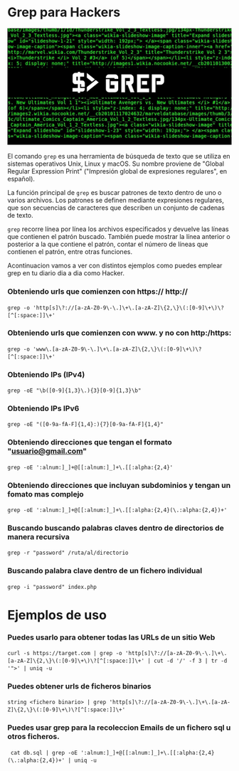 # Grep para Hackers

<img src="maxresdefault(1).png" title="Happy Hacking!!">

El comando `grep` es una herramienta de búsqueda de texto que se utiliza en sistemas operativos Unix, Linux y macOS.
Su nombre proviene de "Global Regular Expression Print" ("Impresión global de expresiones regulares", en español).

La función principal de `grep` es buscar patrones de texto dentro de uno o varios archivos. Los patrones se definen
mediante expresiones regulares, que son secuencias de caracteres que describen un conjunto de cadenas de texto.

`grep` recorre línea por línea los archivos especificados y devuelve las líneas que contienen el patrón buscado.
También puede mostrar la línea anterior o posterior a la que contiene el patrón, contar el número de líneas que 
contienen el patrón, entre otras funciones.

Acontinuacion vamos a ver con distintos ejemplos como puedes emplear grep en tu diario dia a dia como Hacker.

### Obteniendo urls que comienzen con https:// http://

``` grep -o 'http[s]\?://[a-zA-Z0-9\-\.]\+\.[a-zA-Z]\{2,\}\(:[0-9]\+\)\?[^[:space:]]\+'  ``` 

### Obteniendo urls que comienzen con www. y no con http:/https:

``` grep -o 'www\.[a-zA-Z0-9\-\.]\+\.[a-zA-Z]\{2,\}\(:[0-9]\+\)\?[^[:space:]]\+' ```


### Obteniendo IPs (IPv4) 

```grep -oE "\b([0-9]{1,3}\.){3}[0-9]{1,3}\b" ```


### Obteniendo IPs IPv6

```grep -oE "([0-9a-fA-F]{1,4}:){7}[0-9a-fA-F]{1,4}"```


### Obteniendo direcciones que tengan el formato "usuario@gmail.com"

```grep -oE ':alnum:]_]+@[[:alnum:]_]+\.[[:alpha:{2,4}' ```

### Obteniendo direcciones que incluyan subdominios y tengan un fomato mas complejo

```grep -oE ':alnum:]_]+@[[:alnum:]_]+\.[[:alpha:{2,4}(\.:alpha:{2,4})+'```


### Buscando buscando palabras claves dentro de directorios de manera recursiva

```grep -r "password" /ruta/al/directorio```


### Buscando palabra clave dentro de un fichero individual

```grep -i "password" index.php```


# Ejemplos de uso


### Puedes usarlo para obtener todas las URLs de un sitio Web

```curl -s https://target.com | grep -o 'http[s]\?://[a-zA-Z0-9\-\.]\+\.[a-zA-Z]\{2,\}\(:[0-9]\+\)\?[^[:space:]]\+' | cut -d '/' -f 3 | tr -d '">' | uniq -u```

### Puedes obtener urls de ficheros binarios

```string <fichero binario> | grep 'http[s]\?://[a-zA-Z0-9\-\.]\+\.[a-zA-Z]\{2,\}\(:[0-9]\+\)\?[^[:space:]]\+' ``` 

### Puedes usar grep para la recoleccion Emails de un fichero sql u otros ficheros.

``` cat db.sql | grep -oE ':alnum:]_]+@[[:alnum:]_]+\.[[:alpha:{2,4}(\.:alpha:{2,4})+' | uniq -u```


